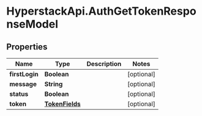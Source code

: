 # HyperstackApi.AuthGetTokenResponseModel

## Properties

Name | Type | Description | Notes
------------ | ------------- | ------------- | -------------
**firstLogin** | **Boolean** |  | [optional] 
**message** | **String** |  | [optional] 
**status** | **Boolean** |  | [optional] 
**token** | [**TokenFields**](TokenFields.md) |  | [optional] 


